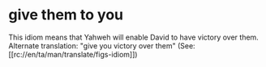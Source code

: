 # give them to you

This idiom means that Yahweh will enable David to have victory over them. Alternate translation: "give you victory over them" (See: [[rc://en/ta/man/translate/figs-idiom]])
